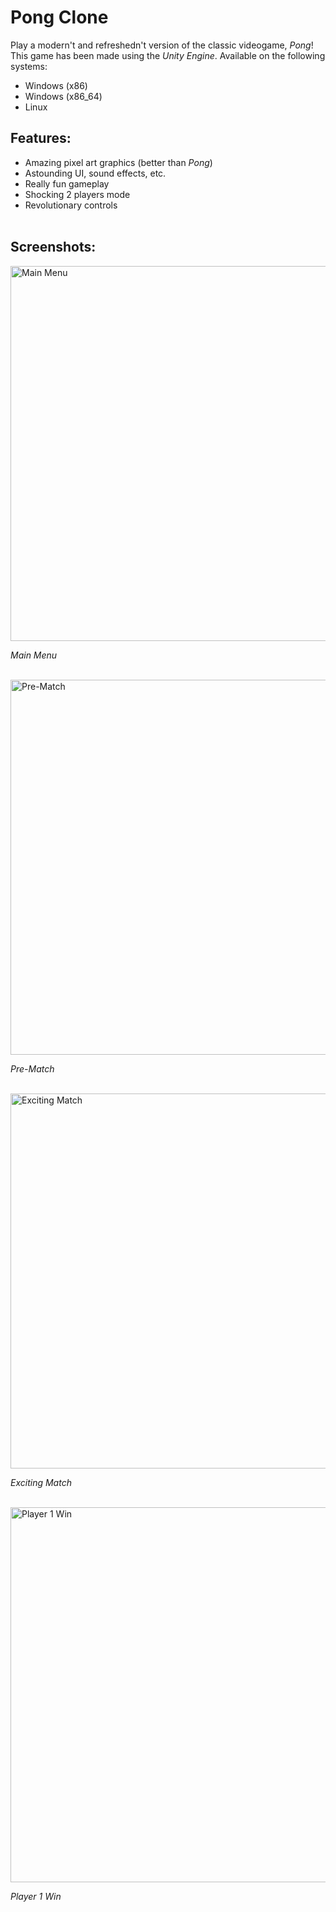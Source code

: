 # Pong Clone

Play a modern't and refreshedn't version of the classic videogame, *Pong*!
This game has been made using the *Unity Engine*.
Available on the following systems:
+ Windows (x86)
+ Windows (x86_64)
+ Linux

## Features: 
+ Amazing pixel art graphics (better than *Pong*)
+ Astounding UI, sound effects, etc.
+ Really fun gameplay
+ Shocking 2 players mode
+ Revolutionary controls
<br/><br/>

## Screenshots:

<img src="https://github.com/golphinho/pong-clone/assets/138117292/2884225e-c4fe-48bc-932f-142e78d8a612" alt="Main Menu" width="600"/>

*Main Menu*
<br></br>

<img src="https://github.com/golphinho/pong-clone/assets/138117292/f1d65df4-ef27-4650-887d-0cca90970c43" alt="Pre-Match" width="600"/>

*Pre-Match*
<br></br>

<img src="https://github.com/golphinho/pong-clone/assets/138117292/038f1c95-87dd-475e-a3a8-2dbed42be648" alt="Exciting Match" width="600"/>

*Exciting Match*
<br></br>

<img src="https://github.com/golphinho/pong-clone/assets/138117292/fd15cf6f-7b35-4d66-bbe8-d76ab1c76167" alt="Player 1 Win" width="600"/>

*Player 1 Win*
<br></br>
